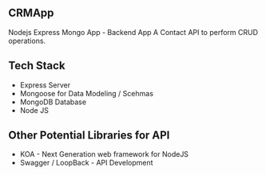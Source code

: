 ## CRMApp
Nodejs Express Mongo App - Backend App
A Contact API to perform CRUD operations.

## Tech Stack
- Express Server
- Mongoose for Data Modeling / Scehmas
- MongoDB Database
- Node JS


## Other Potential Libraries for API
- KOA - Next Generation web framework for NodeJS
- Swagger / LoopBack - API Development